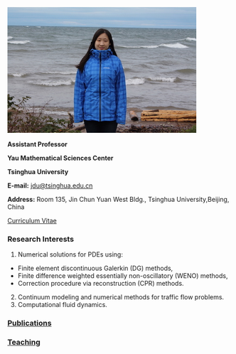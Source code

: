 ![Image](jdu.JPG)

**Assistant Professor**

**Yau Mathematical Sciences Center**

**Tsinghua University**

**E-mail:** jdu@tsinghua.edu.cn

**Address:** Room 135, Jin Chun Yuan West Bldg., Tsinghua University,Beijing, China 



[Curriculum Vitae](CV.pdf)    

### Research Interests

1. Numerical solutions for PDEs using:
- Finite element discontinuous Galerkin (DG) methods,
- Finite difference weighted essentially non-oscillatory (WENO) methods, 
- Correction procedure via reconstruction (CPR) methods.
2. Continuum modeling and numerical methods for traffic flow problems.
3. Computational fluid dynamics.

### [Publications](publications.md)

### [Teaching](teaching.md)



